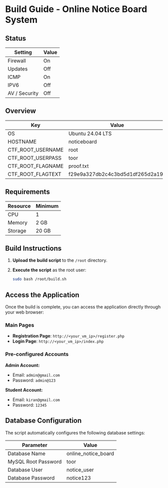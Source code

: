 # Build Guide - Online Notice Board System

## Status

| Setting       | Value |
|---------------|-------|
| Firewall      | On    |
| Updates       | Off   |
| ICMP          | On    |
| IPV6          | Off   |
| AV / Security | Off   |

## Overview

| Key                | Value                           |
|--------------------|---------------------------------|
| OS                 | Ubuntu 24.04 LTS               |
| HOSTNAME           | noticeboard                     |
| CTF_ROOT_USERNAME  | root                            |
| CTF_ROOT_USERPASS  | toor                            |
| CTF_ROOT_FLAGNAME  | proof.txt                       |
| CTF_ROOT_FLAGTEXT  | f29e9a327db2c4c3bd5d1df265d2a19a |

## Requirements

| Resource | Minimum |
|----------|---------|
| CPU      | 1       |
| Memory   | 2 GB    |
| Storage  | 20 GB   |

## Build Instructions

1. **Upload the build script** to the `/root` directory.

2. **Execute the script** as the root user:

   ```bash
   sudo bash /root/build.sh
   ```

## Access the Application

Once the build is complete, you can access the application directly through your web browser:

### Main Pages
- **Registration Page**: `http://<your_vm_ip>/register.php`
- **Login Page**: `http://<your_vm_ip>/index.php`

### Pre-configured Accounts

**Admin Account:**
- Email: `admin@gmail.com`
- Password: `admin@123`

**Student Account:**
- Email: `kiran@gmail.com`
- Password: `12345`

## Database Configuration

The script automatically configures the following database settings:

| Parameter | Value |
|-----------|-------|
| Database Name | online_notice_board |
| MySQL Root Password | toor |
| Database User | notice_user |
| Database Password | notice123 |
